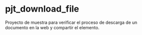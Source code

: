# pjt_download_file

Proyecto de muestra para verificar el proceso de descarga de un documento en la web y compartir el elemento. 